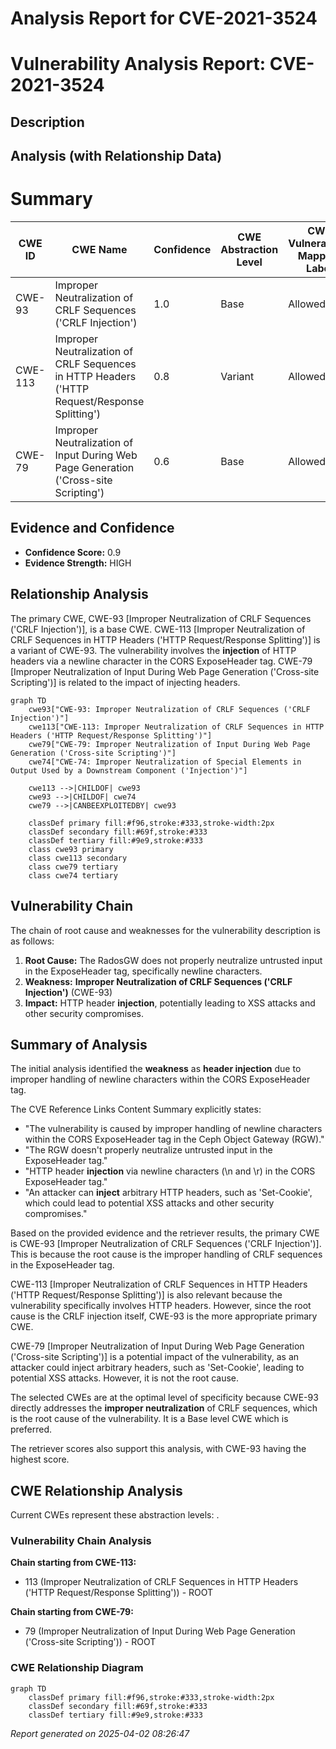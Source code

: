 # Analysis Report for CVE-2021-3524

# Vulnerability Analysis Report: CVE-2021-3524

## Description



## Analysis (with Relationship Data)

# Summary
| CWE ID | CWE Name | Confidence | CWE Abstraction Level | CWE Vulnerability Mapping Label | CWE-Vulnerability Mapping Notes |
|---|---|---|---|---|---|
| CWE-93 | Improper Neutralization of CRLF Sequences ('CRLF Injection') | 1.0 | Base | Allowed | Primary CWE |
| CWE-113 | Improper Neutralization of CRLF Sequences in HTTP Headers ('HTTP Request/Response Splitting') | 0.8 | Variant | Allowed | Secondary Candidate |
| CWE-79 | Improper Neutralization of Input During Web Page Generation ('Cross-site Scripting') | 0.6 | Base | Allowed | Secondary Candidate |

## Evidence and Confidence

*   **Confidence Score:** 0.9
*   **Evidence Strength:** HIGH

## Relationship Analysis
The primary CWE, CWE-93 [Improper Neutralization of CRLF Sequences ('CRLF Injection')], is a base CWE. CWE-113 [Improper Neutralization of CRLF Sequences in HTTP Headers ('HTTP Request/Response Splitting')] is a variant of CWE-93. The vulnerability involves the **injection** of HTTP headers via a newline character in the CORS ExposeHeader tag. CWE-79 [Improper Neutralization of Input During Web Page Generation ('Cross-site Scripting')] is related to the impact of injecting headers.

```mermaid
graph TD
    cwe93["CWE-93: Improper Neutralization of CRLF Sequences ('CRLF Injection')"]
    cwe113["CWE-113: Improper Neutralization of CRLF Sequences in HTTP Headers ('HTTP Request/Response Splitting')"]
    cwe79["CWE-79: Improper Neutralization of Input During Web Page Generation ('Cross-site Scripting')"]
    cwe74["CWE-74: Improper Neutralization of Special Elements in Output Used by a Downstream Component ('Injection')"]

    cwe113 -->|CHILDOF| cwe93
    cwe93 -->|CHILDOF| cwe74
    cwe79 -->|CANBEEXPLOITEDBY| cwe93

    classDef primary fill:#f96,stroke:#333,stroke-width:2px
    classDef secondary fill:#69f,stroke:#333
    classDef tertiary fill:#9e9,stroke:#333
    class cwe93 primary
    class cwe113 secondary
    class cwe79 tertiary
    class cwe74 tertiary
```

## Vulnerability Chain
The chain of root cause and weaknesses for the vulnerability description is as follows:
1.  **Root Cause:** The RadosGW does not properly neutralize untrusted input in the ExposeHeader tag, specifically newline characters.
2.  **Weakness:** **Improper Neutralization of CRLF Sequences ('CRLF Injection')** (CWE-93)
3.  **Impact:** HTTP header **injection**, potentially leading to XSS attacks and other security compromises.

## Summary of Analysis
The initial analysis identified the **weakness** as **header injection** due to improper handling of newline characters within the CORS ExposeHeader tag.

The CVE Reference Links Content Summary explicitly states:
*   "The vulnerability is caused by improper handling of newline characters within the CORS ExposeHeader tag in the Ceph Object Gateway (RGW)."
*   "The RGW doesn't properly neutralize untrusted input in the ExposeHeader tag."
*   "HTTP header **injection** via newline characters (\n and \r) in the CORS ExposeHeader tag."
*   "An attacker can **inject** arbitrary HTTP headers, such as 'Set-Cookie', which could lead to potential XSS attacks and other security compromises."

Based on the provided evidence and the retriever results, the primary CWE is CWE-93 [Improper Neutralization of CRLF Sequences ('CRLF Injection')]. This is because the root cause is the improper handling of CRLF sequences in the ExposeHeader tag.

CWE-113 [Improper Neutralization of CRLF Sequences in HTTP Headers ('HTTP Request/Response Splitting')] is also relevant because the vulnerability specifically involves HTTP headers. However, since the root cause is the CRLF injection itself, CWE-93 is the more appropriate primary CWE.

CWE-79 [Improper Neutralization of Input During Web Page Generation ('Cross-site Scripting')] is a potential impact of the vulnerability, as an attacker could inject arbitrary headers, such as 'Set-Cookie', leading to potential XSS attacks. However, it is not the root cause.

The selected CWEs are at the optimal level of specificity because CWE-93 directly addresses the **improper neutralization** of CRLF sequences, which is the root cause of the vulnerability. It is a Base level CWE which is preferred.

The retriever scores also support this analysis, with CWE-93 having the highest score.


## CWE Relationship Analysis

Current CWEs represent these abstraction levels: .


### Vulnerability Chain Analysis

**Chain starting from CWE-113:**
- 113 (Improper Neutralization of CRLF Sequences in HTTP Headers ('HTTP Request/Response Splitting')) - ROOT


**Chain starting from CWE-79:**
- 79 (Improper Neutralization of Input During Web Page Generation ('Cross-site Scripting')) - ROOT



### CWE Relationship Diagram

```mermaid
graph TD
    classDef primary fill:#f96,stroke:#333,stroke-width:2px
    classDef secondary fill:#69f,stroke:#333
    classDef tertiary fill:#9e9,stroke:#333
```



*Report generated on 2025-04-02 08:26:47*
